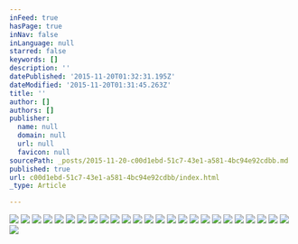 ```yaml
---
inFeed: true
hasPage: true
inNav: false
inLanguage: null
starred: false
keywords: []
description: ''
datePublished: '2015-11-20T01:32:31.195Z'
dateModified: '2015-11-20T01:31:45.263Z'
title: ''
author: []
authors: []
publisher:
  name: null
  domain: null
  url: null
  favicon: null
sourcePath: _posts/2015-11-20-c00d1ebd-51c7-43e1-a581-4bc94e92cdbb.md
published: true
url: c00d1ebd-51c7-43e1-a581-4bc94e92cdbb/index.html
_type: Article

---
```

![](https://the-grid-user-content.s3-us-west-2.amazonaws.com/ee72ccb7-dfe0-47db-a416-ecaab7ce4d64.jpg)
![](https://the-grid-user-content.s3-us-west-2.amazonaws.com/5411b6ea-20fb-4b79-87e3-2f098ca31d47.jpg)
![](https://the-grid-user-content.s3-us-west-2.amazonaws.com/6feaa80a-6b86-40d3-8d7f-7d5ca6d5875f.jpg)
![](https://the-grid-user-content.s3-us-west-2.amazonaws.com/0ac24e58-029d-418d-ad90-13e54a5badad.jpg)
![](https://the-grid-user-content.s3-us-west-2.amazonaws.com/223a0e84-1276-47b6-840c-e0cc031623b9.jpg)
![](https://the-grid-user-content.s3-us-west-2.amazonaws.com/0d1ef43b-40db-42bb-97c9-adb7a6fa285c.jpg)
![](https://the-grid-user-content.s3-us-west-2.amazonaws.com/b1435911-4670-4ddc-b36e-a283dbf6b491.jpg)
![](https://the-grid-user-content.s3-us-west-2.amazonaws.com/1b1ca487-1f9b-4581-b04d-dd73e5169679.jpg)
![](https://the-grid-user-content.s3-us-west-2.amazonaws.com/adb89319-f7c6-4827-a1a8-21f53c257ca3.jpg)
![](https://the-grid-user-content.s3-us-west-2.amazonaws.com/c76e8b61-b9e1-4124-9567-87bf15ff7b13.jpg)
![](https://the-grid-user-content.s3-us-west-2.amazonaws.com/2f7366db-3c28-403c-a08c-be2e72645eac.jpg)
![](https://the-grid-user-content.s3-us-west-2.amazonaws.com/37ed3ce0-8cb5-4212-a741-84dfe5a751f5.jpg)
![](https://the-grid-user-content.s3-us-west-2.amazonaws.com/80fdd3ae-8c65-46f7-8043-a80c49e89214.jpg)
![](https://the-grid-user-content.s3-us-west-2.amazonaws.com/dcb88217-ce3f-4957-90a4-16767591b543.jpg)
![](https://the-grid-user-content.s3-us-west-2.amazonaws.com/596346f3-cbf3-4038-a5c4-906381a4cc6f.jpg)
![](https://the-grid-user-content.s3-us-west-2.amazonaws.com/57f96f44-4229-4135-b9c7-2a4b4622eba2.jpg)
![](https://the-grid-user-content.s3-us-west-2.amazonaws.com/f0d7f2b3-888e-409b-b7b1-4b095f669b2a.jpg)
![](https://the-grid-user-content.s3-us-west-2.amazonaws.com/265163b3-984b-47d9-b42b-e2ecd272765d.jpg)
![](https://the-grid-user-content.s3-us-west-2.amazonaws.com/f0327730-bb0d-4d32-9382-9e19c9fd1702.jpg)
![](https://the-grid-user-content.s3-us-west-2.amazonaws.com/17d32163-844a-4e72-bd55-c5fb92904d51.jpg)
![](https://the-grid-user-content.s3-us-west-2.amazonaws.com/d09efd13-3a9a-4e0a-8893-85cc3c45c79b.jpg)
![](https://the-grid-user-content.s3-us-west-2.amazonaws.com/5ee7fd87-c7ee-4771-a30e-a5b3aee4df32.jpg)
![](https://the-grid-user-content.s3-us-west-2.amazonaws.com/c6f1d1a1-ee03-4775-bb23-533f4f0eeb1c.jpg)
![](https://the-grid-user-content.s3-us-west-2.amazonaws.com/e6c8a4f0-5402-4ca0-aaf8-9a976a21c3ed.jpg)
![](https://the-grid-user-content.s3-us-west-2.amazonaws.com/e751d427-ffa4-480c-9fe3-9eb4958f4508.jpg)
![](https://the-grid-user-content.s3-us-west-2.amazonaws.com/4a33f2d9-9fd9-4437-8845-1d5164ef1573.jpg)